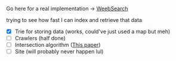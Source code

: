Go here for a real implementation -> [WeebSearch](https://github.com/Xetera/WeebSearch)

trying to see how fast I can index and retrieve that data
- [x] Trie for storing data (works, could've just used a map but meh)
- [ ] Crawlers (half done)
- [ ] Intersection algorithm ([This paper](https://www.microsoft.com/en-us/research/publication/fast-set-intersection-in-memory/?from=http%3A%2F%2Fresearch.microsoft.com%2Fpubs%2F173795%2Fvldb11intersection.pdf))
- [ ] Site (will probably never happen lul)
